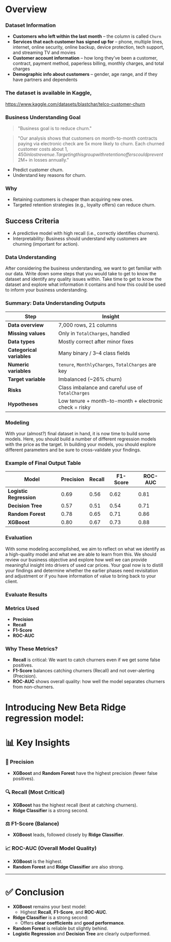 # Overview

### Dataset Information

- **Customers who left within the last month** – the column is called `Churn`
- **Services that each customer has signed up for** – phone, multiple lines, internet, online security, online backup, device protection, tech support, and streaming TV and movies
- **Customer account information** – how long they’ve been a customer, contract, payment method, paperless billing, monthly charges, and total charges
- **Demographic info about customers** – gender, age range, and if they have partners and dependents

### The dataset is available in Kaggle,

https://www.kaggle.com/datasets/blastchar/telco-customer-churn

### Business Understanding Goal

> "Business goal is to reduce churn."

> "Our analysis shows that customers on month-to-month contracts paying via electronic check are 5x more likely to churn. Each churned customer costs about $1,450 in lost revenue. Targeting this group with retention offers could prevent ~$2M+ in losses annually."

- Predict customer churn.
- Understand key reasons for churn.

### Why
- Retaining customers is cheaper than acquiring new ones.
- Targeted retention strategies (e.g., loyalty offers) can reduce churn.

## Success Criteria
- A predictive model with high recall (i.e., correctly identifies churners).
- Interpretability: Business should understand why customers are churning (important for action).

### Data Understanding

After considering the business understanding, we want to get familiar with our data.  Write down some steps that you would take to get to know the dataset and identify any quality issues within.  Take time to get to know the dataset and explore what information it contains and how this could be used to inform your business understanding.

### Summary: Data Understanding Outputs

| Step                | Insight                                             |
|---------------------|-----------------------------------------------------|
| **Data overview**   | 7,000 rows, 21 columns                              |
| **Missing values**  | Only in `TotalCharges`, handled                     |
| **Data types**      | Mostly correct after minor fixes                    |
| **Categorical variables** | Many binary / 3–4 class fields                 |
| **Numeric variables** | `tenure`, `MonthlyCharges`, `TotalCharges` are key |
| **Target variable** | Imbalanced (~26% churn)                             |
| **Risks**           | Class imbalance and careful use of `TotalCharges`   |
| **Hypotheses**      | Low tenure + month-to-month + electronic check = risky |

### Modeling

With your (almost?) final dataset in hand, it is now time to build some models.  Here, you should build a number of different regression models with the price as the target.  In building your models, you should explore different parameters and be sure to cross-validate your findings.

### Example of Final Output Table

| Model                | Precision | Recall | F1-Score | ROC-AUC |
|----------------------|-----------|--------|----------|---------|
| **Logistic Regression** | 0.69      | 0.56   | 0.62     | 0.81    |
| **Decision Tree**    | 0.57      | 0.51   | 0.54     | 0.71    |
| **Random Forest**    | 0.78      | 0.65   | 0.71     | 0.86    |
| **XGBoost**          | 0.80      | 0.67   | 0.73     | 0.88    |

### Evaluation

With some modeling accomplished, we aim to reflect on what we identify as a high-quality model and what we are able to learn from this.  We should review our business objective and explore how well we can provide meaningful insight into drivers of used car prices.  Your goal now is to distill your findings and determine whether the earlier phases need revisitation and adjustment or if you have information of value to bring back to your client.

### Evaluate Results

### Metrics Used
- **Precision**
- **Recall**
- **F1-Score**
- **ROC-AUC**

### Why These Metrics?
- **Recall** is critical: We want to catch churners even if we get some false positives.
- **F1-Score** balances catching churners (Recall) and not over-alerting (Precision).
- **ROC-AUC** shows overall quality: how well the model separates churners from non-churners.

# Introducing New Beta Ridge regression model:

# 📊 Key Insights

### 🎯 Precision
- **XGBoost** and **Random Forest** have the highest precision (fewer false positives).

### 🔍 Recall (Most Critical)
- **XGBoost** has the highest recall (best at catching churners).
- **Ridge Classifier** is a strong second.

### ⚖️ F1-Score (Balance)
- **XGBoost** leads, followed closely by **Ridge Classifier**.

### 📈 ROC-AUC (Overall Model Quality)
- **XGBoost** is the highest.
- **Random Forest** and **Ridge Classifier** are also strong.

---

# ✅ Conclusion

- **XGBoost** remains your best model:
  - Highest **Recall**, **F1-Score**, and **ROC-AUC**.
- **Ridge Classifier** is a strong second:
  - Offers **clear coefficients** and **good performance**.
- **Random Forest** is reliable but slightly behind.
- **Logistic Regression** and **Decision Tree** are clearly outperformed.



